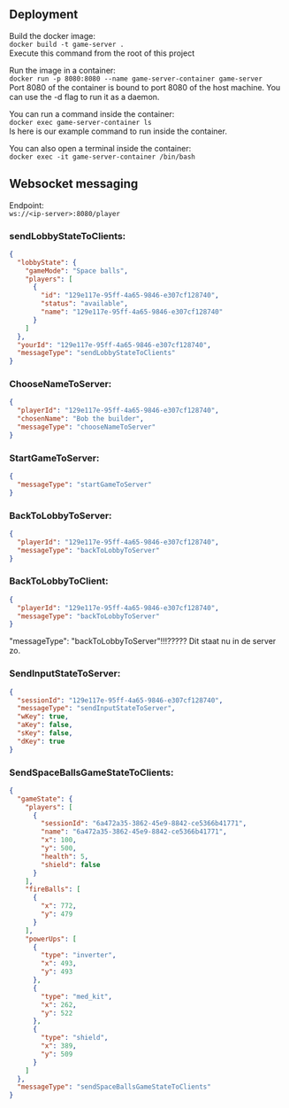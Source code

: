 ## Deployment 

Build the docker image:  
`docker build -t game-server .`  
Execute this command from the root of this project

Run the image in a container:  
`docker run -p 8080:8080 --name game-server-container game-server`  
Port 8080 of the container is bound to port 8080 of the host machine.
You can use the -d flag to run it as a daemon.

You can run a command inside the container:  
`docker exec game-server-container ls`  
ls here is our example command to run inside the container.

You can also open a terminal inside the container:  
`docker exec -it game-server-container /bin/bash`

## Websocket messaging

Endpoint:  
`ws://<ip-server>:8080/player`

### sendLobbyStateToClients:

```json
{
  "lobbyState": {
    "gameMode": "Space balls",
    "players": [
      {
        "id": "129e117e-95ff-4a65-9846-e307cf128740",
        "status": "available",
        "name": "129e117e-95ff-4a65-9846-e307cf128740"
      }
    ]
  },
  "yourId": "129e117e-95ff-4a65-9846-e307cf128740",
  "messageType": "sendLobbyStateToClients"
}
```

### ChooseNameToServer:

```json
{
  "playerId": "129e117e-95ff-4a65-9846-e307cf128740",
  "chosenName": "Bob the builder",
  "messageType": "chooseNameToServer"
}
```

### StartGameToServer:

```json
{
  "messageType": "startGameToServer"
}
```

### BackToLobbyToServer:

```json
{
  "playerId": "129e117e-95ff-4a65-9846-e307cf128740",
  "messageType": "backToLobbyToServer"
}
```

### BackToLobbyToClient:  

```json
{
  "playerId": "129e117e-95ff-4a65-9846-e307cf128740",
  "messageType": "backToLobbyToServer"
}
```  
"messageType": "backToLobbyToServer"!!!????? Dit staat nu in de server zo.

### SendInputStateToServer:  

```json
{
  "sessionId": "129e117e-95ff-4a65-9846-e307cf128740",
  "messageType": "sendInputStateToServer",
  "wKey": true,
  "aKey": false,
  "sKey": false,
  "dKey": true
}
```  

### SendSpaceBallsGameStateToClients:  

```json
{
  "gameState": {
    "players": [
      {
        "sessionId": "6a472a35-3862-45e9-8842-ce5366b41771",
        "name": "6a472a35-3862-45e9-8842-ce5366b41771",
        "x": 100,
        "y": 500,
        "health": 5,
        "shield": false
      }
    ],
    "fireBalls": [
      {
        "x": 772,
        "y": 479
      }
    ],
    "powerUps": [
      {
        "type": "inverter",
        "x": 493,
        "y": 493
      },
      {
        "type": "med_kit",
        "x": 262,
        "y": 522
      },
      {
        "type": "shield",
        "x": 389,
        "y": 509
      }
    ]
  },
  "messageType": "sendSpaceBallsGameStateToClients"
}
```
